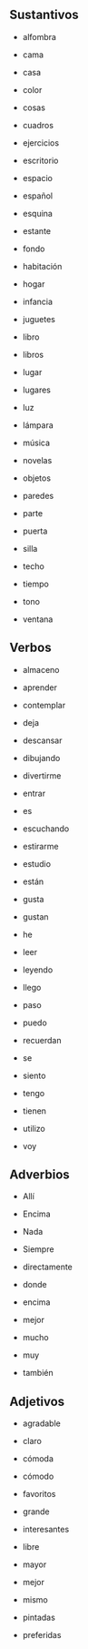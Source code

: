 ## Sustantivos

- alfombra

- cama

- casa

- color

- cosas

- cuadros

- ejercicios

- escritorio

- espacio

- español

- esquina

- estante

- fondo

- habitación

- hogar

- infancia

- juguetes

- libro

- libros

- lugar

- lugares

- luz

- lámpara

- música

- novelas

- objetos

- paredes

- parte

- puerta

- silla

- techo

- tiempo

- tono

- ventana

## Verbos

- almaceno

- aprender

- contemplar

- deja

- descansar

- dibujando

- divertirme

- entrar

- es

- escuchando

- estirarme

- estudio

- están

- gusta

- gustan

- he

- leer

- leyendo

- llego

- paso

- puedo

- recuerdan

- se

- siento

- tengo

- tienen

- utilizo

- voy

## Adverbios

- Allí

- Encima

- Nada

- Siempre

- directamente

- donde

- encima

- mejor

- mucho

- muy

- también

## Adjetivos

- agradable

- claro

- cómoda

- cómodo

- favoritos

- grande

- interesantes

- libre

- mayor

- mejor

- mismo

- pintadas

- preferidas

